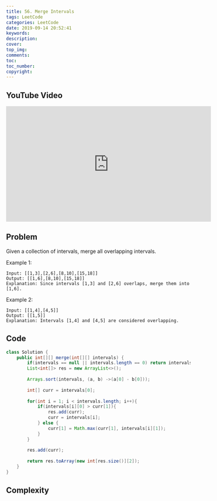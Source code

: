 ```yaml
---
title: 56. Merge Intervals
tags: LeetCode
categories: LeetCode
date: 2019-09-14 20:52:41
keywords:
description:
cover:
top_img:
comments:
toc:
toc_number:
copyright:
---
```

## YouTube Video
<iframe width="560" height="315" src="https://www.youtube.com/embed/uiOq8TO5CbE" frameborder="0" allow="accelerometer; autoplay; encrypted-media; gyroscope; picture-in-picture" allowfullscreen></iframe>

## Problem
Given a collection of intervals, merge all overlapping intervals.

Example 1:
```
Input: [[1,3],[2,6],[8,10],[15,18]]
Output: [[1,6],[8,10],[15,18]]
Explanation: Since intervals [1,3] and [2,6] overlaps, merge them into [1,6].
```
Example 2:
```
Input: [[1,4],[4,5]]
Output: [[1,5]]
Explanation: Intervals [1,4] and [4,5] are considered overlapping.
```

## Code
```java
class Solution {
    public int[][] merge(int[][] intervals) {
        if(intervals == null || intervals.length == 0) return intervals;
        List<int[]> res = new ArrayList<>();
        
        Arrays.sort(intervals, (a, b) ->(a[0] - b[0]));
        
        int[] curr = intervals[0];
        
        for(int i = 1; i < intervals.length; i++){
            if(intervals[i][0] > curr[1]){
                res.add(curr);
                curr = intervals[i];
            } else {
                curr[1] = Math.max(curr[1], intervals[i][1]);
            }
        }
        
        res.add(curr);
        
        return res.toArray(new int[res.size()][2]);
    }
}
```

## Complexity
